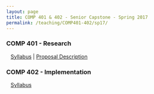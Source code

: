 ```yaml
---
layout: page
title: COMP 401 & 402 - Senior Capstone - Spring 2017
permalink: /teaching/COMP401-402/sp17/
---
```


### COMP 401 - Research

&nbsp;&nbsp;&nbsp;[Syllabus](/teaching/COMP401-402/sp17/comp401-syllabus.pdf) |
[Proposal Description](/teaching/COMP401-402/sp17/comp401-proposal.pdf)  

### COMP 402 - Implementation

&nbsp;&nbsp;&nbsp;[Syllabus](/teaching/COMP401-402/sp17/comp402-syllabus.pdf)  
